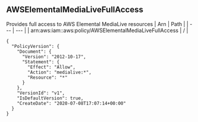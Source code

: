 
## AWSElementalMediaLiveFullAccess
Provides full access to AWS Elemental MediaLive resources
| Arn | Path |
| --- | --- |
| arn:aws:iam::aws:policy/AWSElementalMediaLiveFullAccess | / |
```
{
  "PolicyVersion": {
    "Document": {
      "Version": "2012-10-17",
      "Statement": {
        "Effect": "Allow",
        "Action": "medialive:*",
        "Resource": "*"
      }
    },
    "VersionId": "v1",
    "IsDefaultVersion": true,
    "CreateDate": "2020-07-08T17:07:14+00:00"
  }
}
```
